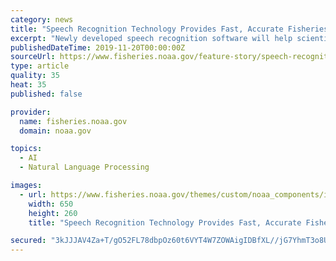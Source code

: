 ```yaml
---
category: news
title: "Speech Recognition Technology Provides Fast, Accurate Fisheries Data Collection"
excerpt: "Newly developed speech recognition software will help scientists further improve the way they record essential fisheries data at sea under challenging weather conditions. Neither rain nor salt spray, or even fish slime keeps scientists from collecting data ..."
publishedDateTime: 2019-11-20T00:00:00Z
sourceUrl: https://www.fisheries.noaa.gov/feature-story/speech-recognition-technology-provides-fast-accurate-fisheries-data-collection
type: article
quality: 35
heat: 35
published: false

provider:
  name: fisheries.noaa.gov
  domain: noaa.gov

topics:
  - AI
  - Natural Language Processing

images:
  - url: https://www.fisheries.noaa.gov/themes/custom/noaa_components/images/fisheries_header_logo_jul2019.png
    width: 650
    height: 260
    title: "Speech Recognition Technology Provides Fast, Accurate Fisheries Data Collection"

secured: "3kJJJAV4Za+T/gO52FL78dbpOz60t6VYT4W7ZOWAigIDBfXL//jG7YhmT3o8UfuFpFK/f7vvaU/1zFAYJJAsHsee6HOEkjZhNt0rxJdg9lD6erhvzTez1Mv7ApvZuL9Ennc9gIJ7QVxboglPY9fGL1DTNKWUa/1T5+XlYErKrkPPZ4ls4x7jHZJ+zlCHc3rXV150n1TERNNSsWw5kGWTGkbfKzwbvxDskO4cEfCGhz8nOFg35DvodDZnw1+FZbsJeQCIXIpfMdy2+pMc8MsYCg==;gsimKdRJgCIF6l9qsFiSCg=="
---
```


